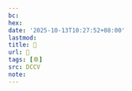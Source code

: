 ```yaml
---
bc:
hex:
date: '2025-10-13T10:27:52+08:00'
lastmod:
title: 􂌚
url: 􂌚
tags: [阜]
src: DCCV
note:
---
```

